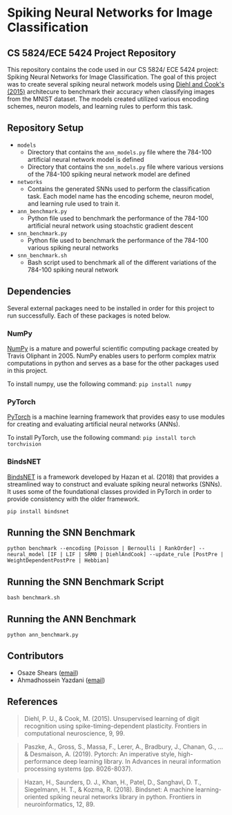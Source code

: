 #  Spiking Neural Networks for Image Classification
## CS 5824/ECE 5424 Project Repository
This repository contains the code used in our CS 5824/ ECE 5424 project: Spiking Neural Networks for Image Classification. The goal of this project was to create several spiking neural network models using [Diehl and Cook's (2015)](https://www.frontiersin.org/articles/10.3389/fncom.2015.00099/full) architecure to benchmark their accuracy when classifying images from the MNIST dataset. The models created utilized various encoding schemes, neuron models, and learning rules to perform this task.

## Repository Setup
- `models`
  - Directory that contains the `ann_models.py` file where the 784-100 artificial neural network model is defined
  - Directory that contains the `snn_models.py` file where various versions of the 784-100 spiking neural network model are defined
- `networks`
  - Contains the generated SNNs used to perform the classification task. Each model name has the encoding scheme, neuron model, and learning rule used to train it.
- `ann_benchmark.py`
  - Python file used to benchmark the performance of the 784-100 artificial neural network using stoachstic gradient descent
- `snn_benchmark.py`
  - Python file used to benchmark the performance of the 784-100 various spiking neural networks 
- `snn_benchmark.sh`
  - Bash script used to benchmark all of the different variations of the 784-100 spiking neural network

## Dependencies
Several external packages need to be installed in order for this project to run successfully. Each of these packages is noted below.

### NumPy
[NumPy](https://numpy.org/) is a mature and powerful scientific computing package created by Travis Oliphant in 2005. NumPy enables users to perform complex matrix computations in python and serves as a base for the other packages used in this project.

To install numpy, use the following command:
```pip install numpy```

### PyTorch
[PyTorch](https://pytorch.org/) is a machine learning framework that provides easy to use modules for creating and evaluating artificial neural networks (ANNs).

To install PyTorch, use the following command:
```pip install torch torchvision```

### BindsNET
[BindsNET](https://www.frontiersin.org/articles/10.3389/fninf.2018.00089/full) is a framework developed by Hazan et al. (2018) that provides a streamlined way to construct and evaluate spiking neural networks (SNNs). It uses some of the foundational classes provided in PyTorch in order to provide consistency with the older framework.

```pip install bindsnet```

## Running the SNN Benchmark 
```python benchmark --encoding [Poisson | Bernoulli | RankOrder] --neural_model [IF | LIF | SRM0 | DiehlAndCook] --update_rule [PostPre | WeightDependentPostPre | Hebbian]```

## Running the SNN Benchmark Script
```bash benchmark.sh```

## Running the ANN Benchmark
```python ann_benchmark.py```

## Contributors
- Osaze Shears ([email](oshears@vt.edu))
- Ahmadhossein Yazdani ([email](ahmadyazdani@vt.edu))

## References
> Diehl, P. U., & Cook, M. (2015). Unsupervised learning of digit recognition using spike-timing-dependent plasticity. Frontiers in computational neuroscience, 9, 99.

> Paszke, A., Gross, S., Massa, F., Lerer, A., Bradbury, J., Chanan, G., ... & Desmaison, A. (2019). Pytorch: An imperative style, high-performance deep learning library. In Advances in neural information processing systems (pp. 8026-8037).

> Hazan, H., Saunders, D. J., Khan, H., Patel, D., Sanghavi, D. T., Siegelmann, H. T., & Kozma, R. (2018). Bindsnet: A machine learning-oriented spiking neural networks library in python. Frontiers in neuroinformatics, 12, 89.
